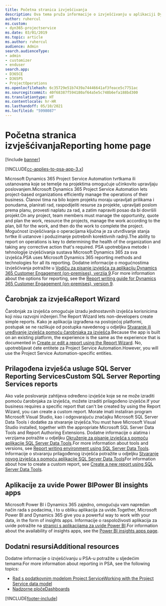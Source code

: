 ```yaml
---
title: Početna stranica izvješćivanja
description: Ova tema pruža informacije o izvješćivanju u aplikaciji Dynamics 365 Project Service Automation.
author: ruhercul
ms.custom:
- dyn365-projectservice
ms.date: 03/01/2019
ms.topic: article
ms.author: ruhercul
audience: Admin
search.audienceType:
- admin
- customizer
- enduser
search.app:
- D365CE
- D365PS
- ProjectOperations
ms.openlocfilehash: 6c35729e51b7439a74446641af3feace5c7751ac
ms.sourcegitcommit: 40f68387f594180af64a5e5c748b6efa188bd300
ms.translationtype: HT
ms.contentlocale: hr-HR
ms.lasthandoff: 05/10/2021
ms.locfileid: "5998087"
---
```

# <a name="reporting-home-page"></a><span data-ttu-id="b0088-103">Početna stranica izvješćivanja</span><span class="sxs-lookup"><span data-stu-id="b0088-103">Reporting home page</span></span>

[!include [banner](../includes/psa-now-project-operations.md)]

[!INCLUDE[cc-applies-to-psa-app-3.x](../includes/cc-applies-to-psa-app-3x.md)]

<span data-ttu-id="b0088-104">Microsoft Dynamics 365 Project Service Automation tvrtkama ili ustanovama koje se temelje na projektima omogućuje učinkovito upravljaju poslovanjem.</span><span class="sxs-lookup"><span data-stu-id="b0088-104">Microsoft Dynamics 365 Project Service Automation lets project-based organizations efficiently manage the operations of their business.</span></span> <span data-ttu-id="b0088-105">Članovi tima na bilo kojem projektu moraju upravljati prilikama i ponudama, planirati rad, raspodijeliti resurse za projekte, upravljati poslom prema planu, provesti naplatu za rad, a zatim napraviti posao da bi dovršili projekt.</span><span class="sxs-lookup"><span data-stu-id="b0088-105">On any project, team members must manage the opportunity, quote and plan the work, resource the projects, manage the work according to the plan, bill for the work, and then do the work to complete the project.</span></span> <span data-ttu-id="b0088-106">Mogućnost izvješćivanja o operacijama ključna je za utvrđivanje stanja tvrtke ili ustanove i poduzimanje potrebnih korektivnih radnji.</span><span class="sxs-lookup"><span data-stu-id="b0088-106">The ability to report on operations is key to determining the health of the organization and taking any corrective action that's required.</span></span> <span data-ttu-id="b0088-107">PSA upotrebljava metode i tehnologije izvješćivanja sustava Microsoft Dynamics 365 za sva izvješća.</span><span class="sxs-lookup"><span data-stu-id="b0088-107">PSA uses Microsoft Dynamics 365 reporting methods and technologies for all its reporting.</span></span> <span data-ttu-id="b0088-108">Dodatne informacije o mogućnostima izvješćivanja potražite u [Vodiču za pisanje izvješća za aplikaciju Dynamics 365 Customer Engagement (on-premises), verzija 9](/dynamics365/customerengagement/on-premises/analytics/reporting-analytics-with-dynamics-365).</span><span class="sxs-lookup"><span data-stu-id="b0088-108">For more information about the options for reporting, see the [Report writing guide for Dynamics 365 Customer Engagement (on-premises), version 9](/dynamics365/customerengagement/on-premises/analytics/reporting-analytics-with-dynamics-365).</span></span>

## <a name="report-wizard"></a><span data-ttu-id="b0088-109">Čarobnjak za izvješća</span><span class="sxs-lookup"><span data-stu-id="b0088-109">Report Wizard</span></span>

<span data-ttu-id="b0088-110">Čarobnjak za izvješća omogućuje izradu jednostavnih izvješća korisnicima koji nisu razvojni inženjeri.</span><span class="sxs-lookup"><span data-stu-id="b0088-110">The Report Wizard lets non-developers create simple reports.</span></span> <span data-ttu-id="b0088-111">Kako je aplikacija izgrađena na postojećoj platformi, postupak se ne razlikuje od postupka navedenog u odjeljku [Stvaranje ili uređivanje izvješća pomoću čarobnjaka za izvješća](/dynamics365/customerengagement/on-premises/basics/create-edit-copy-report-wizard).</span><span class="sxs-lookup"><span data-stu-id="b0088-111">Because the app is built on an existing platform, the experience is the same as the experience that is documented in [Create or edit a report using the Report Wizard](/dynamics365/customerengagement/on-premises/basics/create-edit-copy-report-wizard).</span></span> <span data-ttu-id="b0088-112">No, upotrebljavat ćete entitete za Project Service Automation.</span><span class="sxs-lookup"><span data-stu-id="b0088-112">However, you will use the Project Service Automation-specific entities.</span></span>

## <a name="custom-sql-server-reporting-services-reports"></a><span data-ttu-id="b0088-113">Prilagođena izvješća usluge SQL Server Reporting Services</span><span class="sxs-lookup"><span data-stu-id="b0088-113">Custom SQL Server Reporting Services reports</span></span>

<span data-ttu-id="b0088-114">Ako vaše poslovanje zahtijeva određeno izvješće koje se ne može izraditi pomoću čarobnjaka za izvješća, možete izraditi prilagođeno izvješće.</span><span class="sxs-lookup"><span data-stu-id="b0088-114">If your business requires a specific report that can't be created by using the Report Wizard, you can create a custom report.</span></span> <span data-ttu-id="b0088-115">Morate imati instaliran program Microsoft Visual Studio, kao i odgovarajuću značajku Microsoft SQL Server Data Tools i dodatke za stvaranje izvješća.</span><span class="sxs-lookup"><span data-stu-id="b0088-115">You must have Microsoft Visual Studio installed, together with the appropriate Microsoft SQL Server Data Tools and Report Authoring Extensions.</span></span> <span data-ttu-id="b0088-116">Dodatne informacije o alatima i verzijama potražite u odjeljku [Okruženje za pisanje izvješća s pomoću aplikacije SQL Server Data Tools](/dynamics365/customerengagement/on-premises/analytics/report-writing-environment-using-sql-server-data-tools).</span><span class="sxs-lookup"><span data-stu-id="b0088-116">For more information about tools and versions, see [Report writing environment using SQL Server Data Tools](/dynamics365/customerengagement/on-premises/analytics/report-writing-environment-using-sql-server-data-tools).</span></span> <span data-ttu-id="b0088-117">Informacije o stvaranju prilagođenog izvješća potražite u odjeljku [Stvaranje novog izvješća s pomoću aplikacije SQL Server Data Tools](/dynamics365/customerengagement/on-premises/analytics/create-a-new-report-using-sql-server-data-tools)</span><span class="sxs-lookup"><span data-stu-id="b0088-117">For information about how to create a custom report, see [Create a new report using SQL Server Data Tools](/dynamics365/customerengagement/on-premises/analytics/create-a-new-report-using-sql-server-data-tools).</span></span>

## <a name="power-bi-insights-apps"></a><span data-ttu-id="b0088-118">Aplikacije za uvide Power BI</span><span class="sxs-lookup"><span data-stu-id="b0088-118">Power BI insights apps</span></span>

<span data-ttu-id="b0088-119">Microsoft Power BI i Dynamics 365 zajedno, omogućuju vam napredan način rada s podacima, i to u obliku aplikacija za uvide.</span><span class="sxs-lookup"><span data-stu-id="b0088-119">Together, Microsoft Power BI and Dynamics 365 give you a powerful way to work with your data, in the form of insights apps.</span></span> <span data-ttu-id="b0088-120">Informacije o raspoloživosti aplikacija za uvide potražite na [stranici s aplikacijama za uvide Power BI](https://powerbi.microsoft.com/power-bi-insights-apps/).</span><span class="sxs-lookup"><span data-stu-id="b0088-120">For information about the availability of insights apps, see the [Power BI insights apps page](https://powerbi.microsoft.com/power-bi-insights-apps/).</span></span>


## <a name="additional-resources"></a><span data-ttu-id="b0088-121">Dodatni resursi</span><span class="sxs-lookup"><span data-stu-id="b0088-121">Additional resources</span></span>
<span data-ttu-id="b0088-122">Dodatne informacije o izvješćivanju u PSA-u potražite u sljedećim temama:</span><span class="sxs-lookup"><span data-stu-id="b0088-122">For more information about reporting in PSA, see the following topics:</span></span>

- [<span data-ttu-id="b0088-123">Rad s podatkovnim modelom Project Service</span><span class="sxs-lookup"><span data-stu-id="b0088-123">Working with the Project Service data model</span></span>](reports-working-project-service-data-model.md)
- [<span data-ttu-id="b0088-124">Nadzorne ploče</span><span class="sxs-lookup"><span data-stu-id="b0088-124">Dashboards</span></span>](reports-dashboards.md)



[!INCLUDE[footer-include](../includes/footer-banner.md)]